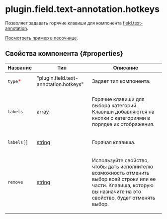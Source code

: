 # plugin.field.text-annotation.hotkeys

Позволяет задавать горячие клавиши для компонента [field.text-annotation](field.text-annotation.md).

[Посмотреть пример в песочнице](https://clck.ru/TeqjT).

## Свойства компонента {#properties}

| Название                                 | Тип                                                                              | Описание                                                                                                                                                                      |
| ---------------------------------------- | -------------------------------------------------------------------------------- | ----------------------------------------------------------------------------------------------------------------------------------------------------------------------------- |
| `type`<span style="color: red">\*</span> | "plugin.field.text-annotation.hotkeys"                                           | <p>Задает тип компонента.</p>                                                                                                                                                 |
| `labels`                                 | <a class="xref popup-link" href="../concepts/types.dita#types/array">array</a>   | <p>Горячие клавиши для выбора категорий. Клавиши добавляются на кнопки с категориями в порядке их отображения.</p>                                                            |
| `labels[]`                               | <a class="xref popup-link" href="../concepts/types.dita#types/string">string</a> | <p>Горячая клавиша.</p>                                                                                                                                                       |
| `remove`                                 | <a class="xref popup-link" href="../concepts/types.dita#types/string">string</a> | <p>Используйте свойство, чтобы дать исполнителю возможность отменить выбор всей строки или ее части. Клавиша, которую вы назначите на это свойство, будет отменять выбор.</p> |

